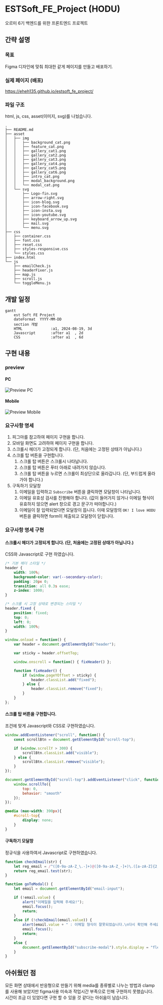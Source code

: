 # ESTSoft_FE_Project (HODU)
오르미 6기 백엔드를 위한 프론트엔드 프로젝트

## 간략 설명
### 목표
Figma 디자인에 맞춰 최대한 같게 페이지를 만들고 배포하기.

### 실제 페이지 (배포)
https://eheh135.github.io/estsoft_fe_project/ 

### 파일 구조
html, js, css, asset(이미지, svg)를 나눴습니다.
```
.
├── README.md
├── asset
│   ├── img
│   │   ├── background_cat.png
│   │   ├── feature_cat.png
│   │   ├── gallery_cat1.png
│   │   ├── gallery_cat2.png
│   │   ├── gallery_cat3.png
│   │   ├── gallery_cat4.png
│   │   ├── gallery_cat5.png
│   │   ├── gallery_cat6.png
│   │   ├── intro_cat.png
│   │   ├── modal_background.png
│   │   └── modal_cat.png
│   └── svg
│       ├── Logo-fin.svg
│       ├── arrow-right.svg
│       ├── icon-blog.svg
│       ├── icon-facebook.svg
│       ├── icon-insta.svg
│       ├── icon-youtube.svg
│       ├── keyboard_arrow_up.svg
│       ├── mail.svg
│       └── menu.svg
├── css
│   ├── container.css
│   ├── font.css
│   ├── reset.css
│   ├── styles-responsive.css
│   └── styles.css
├── index.html
└── js
    ├── emailCheck.js
    ├── headerFixer.js
    ├── map.js
    ├── scroll.js
    └── toggleMenu.js
```

## 개발 일정
```mermaid
gantt
    est Soft FE Project
    dateFormat  YYYY-MM-DD
    section 개발
    HTML             :a1, 2024-08-19, 3d
    Javascript       :after a1  , 2d
    CSS              :after a1  , 6d
```

## 구현 내용
### preview
#### PC
![Preview PC](./preview_gif/HODU_preview_PC.gif)
#### Mobile
![Preview Mobile](./preview_gif/HODU_preview_Mobile.gif)

### 요구사항 명세
1. 피그마를 참고하여 페이지 구현을 합니다.
2. 모바일 화면도 고려하여 페이지 구현을 합니다.
3. 스크롤시 헤더가 고정되게 합니다. (단, 처음에는 고정된 상태가 아닙니다.)
4. 스크롤 탑 버튼을 구현합니다. 
    1. 스크롤 탑 버튼은 스크롤시 나타납니다.
    2. 스크롤 탑 버튼은 푸터 아래로 내려가지 않습니다.
    3. 스크롤 탑 버튼을 누르면 스크롤이 최상단으로 올라갑니다. (단, 부드럽게 올라가야 합니다.)
5. 구독하기 모달창
    1. 이메일을 입력하고 `Subscribe` 버튼을 클릭하면 모달창이 나타납니다.
    2. 이메일 유효성 검사를 진행해야 합니다. (값이 들어가지 않거나 이메일 형식이 유효하지 않으면 alert 창으로 경고 문구가 떠야합니다.)
    3. 이메일이 잘 입력되었다면 모달창이 뜹니다. 이때 모달창의 `OK! I love HODU` 버튼을 클릭하면 form이 제출되고 모달창이 닫힙니다.

### 요구사항 명세 구현
#### 스크롤시 헤더가 고정되게 합니다. (단, 처음에는 고정된 상태가 아닙니다.)
CSS와 Javascript로 구현 하였습니다.
```css
/* 기본 헤더 스타일 */
header {
    width: 100%;
    background-color: var(--secondary-color);
    padding: 20px 0;
    transition: all 0.3s ease;
    z-index: 1000;
}

/* 스크롤 시 고정 상태로 변경되는 스타일 */
header.fixed {
    position: fixed;
    top: 0;
    left: 0;
    width: 100%;
}
```
```javascript
window.onload = function() {
    var header = document.getElementById("header");

    var sticky = header.offsetTop;

    window.onscroll = function() { fixHeader() };

    function fixHeader() {
        if (window.pageYOffset > sticky) {
            header.classList.add("fixed");
        } else {
            header.classList.remove("fixed");
        }
    }
};
```
#### 스크롤 탑 버튼을 구현합니다. 
조건에 맞게 Javascript와 CSS로 구현하였습니다.
```javascript
window.addEventListener("scroll", function() {
    const scrollBtn = document.getElementById("scroll-top");

    if (window.scrollY > 300) {
        scrollBtn.classList.add("visible");
    } else {
        scrollBtn.classList.remove("visible");
    }
});

document.getElementById("scroll-top").addEventListener("click", function() {
    window.scrollTo({
        top: 0,
        behavior: "smooth"
    });
});
```
```css
@media (max-width: 390px){
    #scroll-top{
        display: none;
    }
}
```
#### 구독하기 모달창
정규식을 사용하여서 Javascript로 구현하였습니다.
```javascript
function checkEmail(str) {
    let reg_email = /^([0-9a-zA-Z_\.-]+)@([0-9a-zA-Z_-]+)\.([a-zA-Z]{2,6})(\.[a-zA-Z]{2,6})?$/;
    return reg_email.test(str);
}

function goToModal() {
    let email = document.getElementById("email-input");

    if (!email.value) {
        alert("이메일을 입력해 주세요!");
        email.focus();
        return;
    }
    else if (!checkEmail(email.value)) {
        alert(email.value + " : 이메일 형식이 잘못되었습니다.\n다시 확인해 주세요.");
        email.focus();
        return;
    }
    else {
        document.getElementById("subscribe-modal").style.display = "flex";
    }
}
```

## 아쉬웠던 점
모든 화면 상태에서 반응형으로 만들기 위해 media를 종류별로 나누는 방법과 clamp를 사용해 보았지만 figma사용 미숙과 작업시간 부족으로 인해 구현하지 못했습니다. 시간이 조금 더 있었다면 구현 할 수 있을 것 같다는 아쉬움이 남습니다.<br />
